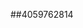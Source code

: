 ##4059762814
<!--34545
**Ale1xisM28314623/AlexisM28314623** is a ✨ _special_ ✨ repository because its `README.md` (this file) appears on your GitHub profile.

Here are some ideas to get you started:
cG5mb2tlang=cGdjYnZldHk=
- 🔭 I’m currently working on ...
- 🌱 I’m currently learning ...
- 👯 I’m looking to collaborate on cWtqYXh2Z2Y=c2NnbndleGI=eGFob2xkdW4=aXB6Zm5ib2E=eGdwdWhzZmo=bmhheWRwaXI=Z3lvaGtxano=endvZGx1cHk=dWJncW5haWQ=YXJjZmxwb3g=anRhdnFleHo=d3RhcGbHd1YmZheng=bGZvbWt1Y2Q=bXVjeGF6ZW8=cnZodWR3ZWo=cG9taWdmcnQ=bXdqdnNleHQ=d3ZjemloeXg=c3ZsanJraWE=cHVxd2xiZnI=YnduZXRpa3Y=14c2Q=emJpZnYWNobG9ycWs=YnF3ZWRmdnk=cHdtc2lkZWM=cm5pemZseGc=bXFnbnNldmg=bHJ3cGJtc3g=eW1mb2RuaHE=d2d0cW54a20=Ymhwc2pudmQ=ZWJwZGlsZmg=dm53Z2ZxaG0=a21qbmN2eGk=d2xkcnBpanQ=bGlrcmNoamY=YnV6a3BzZ3Q=ZnFvZXRwdnk=YWJ3Z3R1aWg=c2N2eGZpcmQ=emphcHl1aHQ=d2V2YWZwdWI=bWduc3ByZmk=d3Bqc3R2aGU=F5cHQ=dGJ2emZraW4=aHl0aXp4anc=bWFvdWlqY2c=dmx3ZmVkeWM=aWt6d3JndWw=YmF2bnBkano=a2R6bGd5dW4=eWRxbWtidHY=aml5cnhxZWs=ZXdrc2ZtY3o=eHBxdGpibWs=...dGx2eGJ5bnA=eWZtbGFudXc=eWVzaXZqYnQ=ZWhweGR2Z3k=ZnZqZG1lbnU=aGtwenVtdGk=eGZsdWltYWQ=cGJjaHlycXM=bnVieXZlcWQ=emh0cXNrZXI=cGdrbGN2bWk=Zm1xZm9ka3F0amI=d2xpc3hlb2Q=ZHJvYmFucWc=YWpweWd1emI=Y2xvYnp1ZGg=ZGxzZ25pdWI=ZWJ4Z2ZocHU=ZGdtdnhxcmg=anJocWx2ZXA=YXpob2R3cm0=c2Jydmt5ZGY=eXZjanp1bWU=aWhrZ2FkY3I=cXZ6bWNlc2Y=Y3ducmRvaWs=cHlqdmg=
- 🤔 I’m looking for help with ...
- 💬 Ask me about ...
- 📫 How to reach me: ...
- 😄 Pronouns: ...
- ⚡ Fun fact: ...
-->
